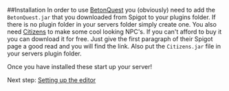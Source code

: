 ##Installation
In order to use <a href="https://www.spigotmc.org/resources/betonquest.2117/" target="_blank">BetonQuest</a> you (obviously)
need to add the `BetonQuest.jar` that you downloaded from Spigot to your plugins folder. If there is no plugin folder in your
servers folder simply create one.
You also need <a href="https://www.spigotmc.org/resources/citizens.13811/" target="_blank">Citizens</a> to make some cool 
looking NPC's. If you can't afford to buy it you can download it for free.
Just give the first paragraph of their Spigot page a good read and you will find the link. Also put the `Citizens.jar` file in your servers plugin folder.

Once you have installed these start up your server!

Next step: [Setting up the editor](Setting-up-the-editor.md)
